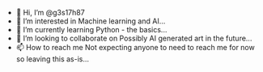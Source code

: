 - 👋 Hi, I’m @g3s17h87
- 👀 I’m interested in Machine learning and AI...
- 🌱 I’m currently learning Python - the basics...
- 💞️ I’m looking to collaborate on Possibly AI generated art in the future...
- 📫 How to reach me Not expecting anyone to need to reach me for now so leaving this as-is...

<!---
g3s17h87/g3s17h87 is a ✨ special ✨ repository because its `README.md` (this file) appears on your GitHub profile.
You can click the Preview link to take a look at your changes.
--->
